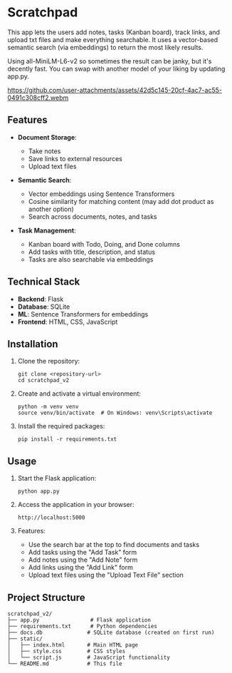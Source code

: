 # Scratchpad

This app lets the users add notes, tasks (Kanban board), track links, and upload txt files and make everything searchable. It uses a vector-based semantic search (via embeddings) to return the most likely results.

Using all-MiniLM-L6-v2 so sometimes the result can be janky, but it's decently fast. You can swap with another model of your liking by updating app.py.

https://github.com/user-attachments/assets/42d5c145-20cf-4ac7-ac55-0491c308cff2.webm



## Features

- **Document Storage**:
  - Take notes
  - Save links to external resources
  - Upload text files
  
- **Semantic Search**:
  - Vector embeddings using Sentence Transformers
  - Cosine similarity for matching content (may add dot product as another option)
  - Search across documents, notes, and tasks
  
- **Task Management**:
  - Kanban board with Todo, Doing, and Done columns
  - Add tasks with title, description, and status
  - Tasks are also searchable via embeddings

## Technical Stack

- **Backend**: Flask
- **Database**: SQLite
- **ML**: Sentence Transformers for embeddings
- **Frontend**: HTML, CSS, JavaScript

## Installation

1. Clone the repository:
   ```
   git clone <repository-url>
   cd scratchpad_v2
   ```

2. Create and activate a virtual environment:
   ```
   python -m venv venv
   source venv/bin/activate  # On Windows: venv\Scripts\activate
   ```

3. Install the required packages:
   ```
   pip install -r requirements.txt
   ```

## Usage

1. Start the Flask application:
   ```
   python app.py
   ```

2. Access the application in your browser:
   ```
   http://localhost:5000
   ```

3. Features:
   - Use the search bar at the top to find documents and tasks
   - Add tasks using the "Add Task" form
   - Add notes using the "Add Note" form
   - Add links using the "Add Link" form
   - Upload text files using the "Upload Text File" section

## Project Structure

```
scratchpad_v2/
├── app.py                # Flask application
├── requirements.txt      # Python dependencies
├── docs.db              # SQLite database (created on first run)
├── static/
│   ├── index.html       # Main HTML page
│   ├── style.css        # CSS styles
│   └── script.js        # JavaScript functionality
└── README.md            # This file
```
